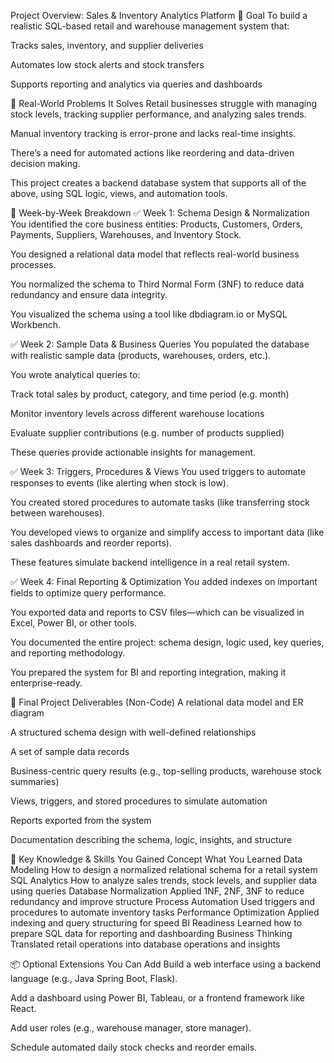  Project Overview: Sales & Inventory Analytics Platform
🎯 Goal
To build a realistic SQL-based retail and warehouse management system that:

Tracks sales, inventory, and supplier deliveries

Automates low stock alerts and stock transfers

Supports reporting and analytics via queries and dashboards

🧩 Real-World Problems It Solves
Retail businesses struggle with managing stock levels, tracking supplier performance, and analyzing sales trends.

Manual inventory tracking is error-prone and lacks real-time insights.

There’s a need for automated actions like reordering and data-driven decision making.

This project creates a backend database system that supports all of the above, using SQL logic, views, and automation tools.

📅 Week-by-Week Breakdown
✅ Week 1: Schema Design & Normalization
You identified the core business entities: Products, Customers, Orders, Payments, Suppliers, Warehouses, and Inventory Stock.

You designed a relational data model that reflects real-world business processes.

You normalized the schema to Third Normal Form (3NF) to reduce data redundancy and ensure data integrity.

You visualized the schema using a tool like dbdiagram.io or MySQL Workbench.

✅ Week 2: Sample Data & Business Queries
You populated the database with realistic sample data (products, warehouses, orders, etc.).

You wrote analytical queries to:

Track total sales by product, category, and time period (e.g. month)

Monitor inventory levels across different warehouse locations

Evaluate supplier contributions (e.g. number of products supplied)

These queries provide actionable insights for management.

✅ Week 3: Triggers, Procedures & Views
You used triggers to automate responses to events (like alerting when stock is low).

You created stored procedures to automate tasks (like transferring stock between warehouses).

You developed views to organize and simplify access to important data (like sales dashboards and reorder reports).

These features simulate backend intelligence in a real retail system.

✅ Week 4: Final Reporting & Optimization
You added indexes on important fields to optimize query performance.

You exported data and reports to CSV files—which can be visualized in Excel, Power BI, or other tools.

You documented the entire project: schema design, logic used, key queries, and reporting methodology.

You prepared the system for BI and reporting integration, making it enterprise-ready.

📁 Final Project Deliverables (Non-Code)
A relational data model and ER diagram

A structured schema design with well-defined relationships

A set of sample data records

Business-centric query results (e.g., top-selling products, warehouse stock summaries)

Views, triggers, and stored procedures to simulate automation

Reports exported from the system

Documentation describing the schema, logic, insights, and structure

🧠 Key Knowledge & Skills You Gained
Concept	What You Learned
Data Modeling	How to design a normalized relational schema for a retail system
SQL Analytics	How to analyze sales trends, stock levels, and supplier data using queries
Database Normalization	Applied 1NF, 2NF, 3NF to reduce redundancy and improve structure
Process Automation	Used triggers and procedures to automate inventory tasks
Performance Optimization	Applied indexing and query structuring for speed
BI Readiness	Learned how to prepare SQL data for reporting and dashboarding
Business Thinking	Translated retail operations into database operations and insights

📦 Optional Extensions You Can Add
Build a web interface using a backend language (e.g., Java Spring Boot, Flask).

Add a dashboard using Power BI, Tableau, or a frontend framework like React.

Add user roles (e.g., warehouse manager, store manager).

Schedule automated daily stock checks and reorder emails.